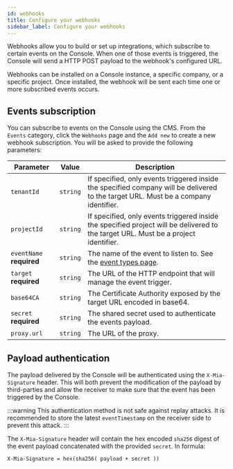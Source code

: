 ```yaml
---
id: webhooks
title: Configure your webhooks
sidebar_label: Configure your webhooks
---
```


Webhooks allow you to build or set up integrations, which subscribe to certain events on the Console. When one of those events is triggered, the Console will send a HTTP POST payload to the webhook's configured URL.

Webhooks can be installed on a Console instance, a specific company, or a specific project. Once installed, the webhook will be sent each time one or more subscribed events occurs.

## Events subscription

You can subscribe to events on the Console using the CMS. From the `Events` category, click the `Webhooks` page and the `Add new` to create a new webhook subscription. You will be asked to provide the following parameters:

| Parameter | Value | Description |
|-|-|-|
| `tenantId` | `string` | If specified, only events triggered inside the specified company will be delivered to the target URL. Must be a company identifier. |
| `projectId` | `string` | If specified, only events triggered inside the specified project will be delivered to the target URL. Must be a project identifier. |
| `eventName` **required** | `string` | The name of the event to listen to. See the [event types page](/development_suite/webhooks-and-events/events.mdx). |
| `target` **required** | `string` | The URL of the HTTP endpoint that will manage the event trigger. |
| `base64CA` | `string` | The Certificate Authority exposed by the target URL encoded in base64. |
| `secret` **required** | `string` | The shared secret used to authenticate the events payload. |
| `proxy.url` | `string` | The URL of the proxy. |

## Payload authentication

The payload delivered by the Console will be authenticated using the `X-Mia-Signature` header. This will both prevent the modification of the payload by third-parties and allow the receiver to make sure that the event has been triggered by the Console.

:::warning
This authentication method is not safe against replay attacks. It is recommended to store the latest `eventTimestamp` on the receiver side to prevent this attack.
:::

The `X-Mia-Signature` header will contain the hex encoded `sha256` digest of the event payload concatenated with the provided `secret`. In formula:

```
X-Mia-Signature = hex(sha256( payload + secret ))
```
